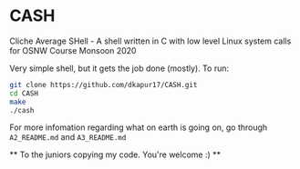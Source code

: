 # CASH
Cliche Average SHell - A shell written in C with low level Linux system calls for OSNW Course Monsoon 2020

Very simple shell, but it gets the job done (mostly). To run:

```bash
git clone https://github.com/dkapur17/CASH.git
cd CASH
make
./cash
```
For more infomation regarding what on earth is going on, go through `A2_README.md` and `A3_README.md`

** To the juniors copying my code. You're welcome :) **
